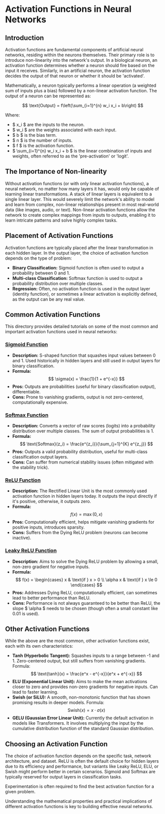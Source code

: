 # Activation Functions in Neural Networks

## Introduction
Activation functions are fundamental components of artificial neural networks, residing within the neurons themselves. Their primary role is to introduce non-linearity into the network's output. In a biological neuron, an activation function determines whether a neuron should fire based on the input it receives. Similarly, in an artificial neuron, the activation function decides the output of that neuron or whether it should be 'activated'.

Mathematically, a neuron typically performs a linear operation (a weighted sum of inputs plus a bias) followed by a non-linear activation function. The output of a neuron can be represented as:

$$ \text{Output} = f\left(\sum_{i=1}^{n} w_i x_i + b\right) $$

Where:
- $ x_i $ are the inputs to the neuron.
- $ w_i $ are the weights associated with each input.
- $ b $ is the bias term.
- $ n $ is the number of inputs.
- $ f $ is the activation function.
- $ \sum_{i=1}^{n} w_i x_i + b $ is the linear combination of inputs and weights, often referred to as the 'pre-activation' or 'logit'.

## The Importance of Non-linearity
Without activation functions (or with only linear activation functions), a neural network, no matter how many layers it has, would only be capable of learning linear transformations. A stack of linear layers is equivalent to a single linear layer. This would severely limit the network's ability to model and learn from complex, non-linear relationships present in most real-world data (like images, audio, or text). Non-linear activation functions allow the network to create complex mappings from inputs to outputs, enabling it to learn intricate patterns and solve highly complex tasks.

## Placement of Activation Functions
Activation functions are typically placed after the linear transformation in each hidden layer. In the output layer, the choice of activation function depends on the type of problem:
- **Binary Classification:** Sigmoid function is often used to output a probability between 0 and 1.
- **Multi-class Classification:** Softmax function is used to output a probability distribution over multiple classes.
- **Regression:** Often, no activation function is used in the output layer (identity function), or sometimes a linear activation is explicitly defined, as the output can be any real value.

## Common Activation Functions
This directory provides detailed tutorials on some of the most common and important activation functions used in neural networks:

### [Sigmoid Function](./01_Sigmoid_Function/README.md)
- **Description:** S-shaped function that squashes input values between 0 and 1. Used historically in hidden layers and still used in output layers for binary classification.
- **Formula:** $$ \sigma(x) = \frac{1}{1 + e^{-x}} $$
- **Pros:** Outputs are probabilities (useful for binary classification output), differentiable.
- **Cons:** Prone to vanishing gradients, output is not zero-centered, computationally expensive.

### [Softmax Function](./02_Softmax_Function/README.md)
- **Description:** Converts a vector of raw scores (logits) into a probability distribution over multiple classes. The sum of output probabilities is 1.
- **Formula:** $$ \text{Softmax}(z_i) = \frac{e^{z_i}}{\sum_{j=1}^{K} e^{z_j}} $$
- **Pros:** Outputs a valid probability distribution, useful for multi-class classification output layers.
- **Cons:** Can suffer from numerical stability issues (often mitigated with the stability trick).

### [ReLU Function](./03_ReLU_Function/README.md)
- **Description:** The Rectified Linear Unit is the most commonly used activation function in hidden layers today. It outputs the input directly if it's positive, otherwise, it outputs zero.
- **Formula:** $$ f(x) = \max(0, x) $$
- **Pros:** Computationally efficient, helps mitigate vanishing gradients for positive inputs, introduces sparsity.
- **Cons:** Suffers from the Dying ReLU problem (neurons can become inactive).

### [Leaky ReLU Function](./04_LeakyReLU_Function/README.md)
- **Description:** Aims to solve the Dying ReLU problem by allowing a small, non-zero gradient for negative inputs.
- **Formula:** $$ f(x) = \begin{cases} x & \text{if } x > 0 \\ \alpha x & \text{if } x \le 0 \end{cases} $$
- **Pros:** Addresses Dying ReLU, computationally efficient, can sometimes lead to better performance than ReLU.
- **Cons:** Performance is not always guaranteed to be better than ReLU, the slope $ \alpha $ needs to be chosen (though often a small constant like 0.01 is used).

## Other Activation Functions
While the above are the most common, other activation functions exist, each with its own characteristics:
- **Tanh (Hyperbolic Tangent):** Squashes inputs to a range between -1 and 1. Zero-centered output, but still suffers from vanishing gradients.
  Formula: $$ \text{tanh}(x) = \frac{e^x - e^{-x}}{e^x + e^{-x}} $$
- **ELU (Exponential Linear Unit):** Aims to make the mean activations closer to zero and provides non-zero gradients for negative inputs. Can lead to faster learning.
- **Swish (or SiLU):** A smooth, non-monotonic function that has shown promising results in deeper models.
  Formula: $$ \text{Swish}(x) = x \cdot \sigma(x) $$
- **GELU (Gaussian Error Linear Unit):** Currently the default activation in models like Transformers. It involves multiplying the input by the cumulative distribution function of the standard Gaussian distribution.

## Choosing an Activation Function
The choice of activation function depends on the specific task, network architecture, and dataset. ReLU is often the default choice for hidden layers due to its efficiency and performance, but variants like Leaky ReLU, ELU, or Swish might perform better in certain scenarios. Sigmoid and Softmax are typically reserved for output layers in classification tasks.

Experimentation is often required to find the best activation function for a given problem.

Understanding the mathematical properties and practical implications of different activation functions is key to building effective neural networks.
